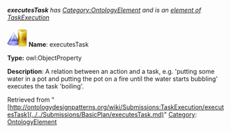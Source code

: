 ___executesTask__ has [Category:OntologyElement](../../Category/OntologyElement.md "Category:OntologyElement") and is an [element of](../../Property/ElementOf.md "Property:ElementOf") [TaskExecution](../../Submissions/TaskExecution.md "Submissions:TaskExecution")_


  




[![ObjectProperty](../../images/thumb/c/c3/ObjectProperty.gif/45px-ObjectProperty.gif)](../../Image/ObjectProperty.gif.md "ObjectProperty")
__Name__: executesTask 


__Type:__ owl:ObjectProperty 


__Description__: A relation between an action and a task, e.g. 'putting some water in a pot and putting the pot on a fire until the water starts bubbling' executes the task 'boiling'. 





Retrieved from "[http://ontologydesignpatterns.org/wiki/Submissions:TaskExecution/executesTask](../../Submissions/BasicPlan/executesTask.md)"
 [Category](http://ontologydesignpatterns.org/wiki/Special:Categories "Special:Categories"): [OntologyElement](../../Category/OntologyElement.md "Category:OntologyElement")